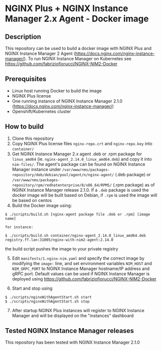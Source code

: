# NGINX Plus + NGINX Instance Manager 2.x Agent - Docker image

## Description

This repository can be used to build a docker image with NGINX Plus and NGINX Instance Manager 2 Agent (https://docs.nginx.com/nginx-instance-manager/).
To run NGINX Instance Manager on Kubernetes see https://github.com/fabriziofiorucci/NGINX-NIM2-Docker

## Prerequisites

- Linux host running Docker to build the image
- NGINX Plus license
- One running instance of NGINX Instance Manager 2.1.0 (https://docs.nginx.com/nginx-instance-manager/)
- Openshift/Kubernetes cluster

## How to build

1. Clone this repository
2. Copy NGINX Plus license files `nginx-repo.crt` and `nginx-repo.key` into `container/`
3. Get NGINX Instance Manager 2.x agent .deb or .rpm package for `linux_amd64` (ie. `nginx-agent_2.14.0_linux_amd64.deb`) and copy it into `nim-files/`. The agent's package can be found on NGINX Instance Manager instance under `/var/www/nms/packages-repository/deb/debian/pool/agent/n/nginx-agent/` (.deb package) or `/var/www/nms/packages-repository/rpm/redhatenterprise/8/x86_64/RPMS/` (.rpm package) as of NGINX Instance Manager release 2.1.0. If a `.deb` package is used the docker image will be built based on Debian, if `.rpm` is used the image will be based on centos
4. Build the Docker image using:

```
$ ./scripts/build.sh [nginx-agent package file .deb or .rpm] [image name]

for instance:

$ ./scripts/build.sh container/nginx-agent_2.14.0_linux_amd64.deb registry.ff.lan:31005/nginx-with-nim2-agent:2.14.0
```

the build script pushes the image to your private registry

5. Edit `manifests/1.nginx-nim.yaml` and specify the correct image by modifying the `image:` line, and set environment variables `NIM_HOST` and `NIM_GRPC_PORT` to NGINX Instance Manager hostname/IP address and gRPC port. Default values can be used if NGINX Instance Manager is deployed using https://github.com/fabriziofiorucci/NGINX-NIM2-Docker

6. Start and stop using

```
$ ./scripts/nginxWithAgentStart.sh start
$ ./scripts/nginxWithAgentStart.sh stop
```

7. After startup NGINX Plus instances will register to NGINX Instance Manager and will be displayed on the "instances" dashboard


## Tested NGINX Instance Manager releases

This repository has been tested with NGINX Instance Manager 2.1.0

